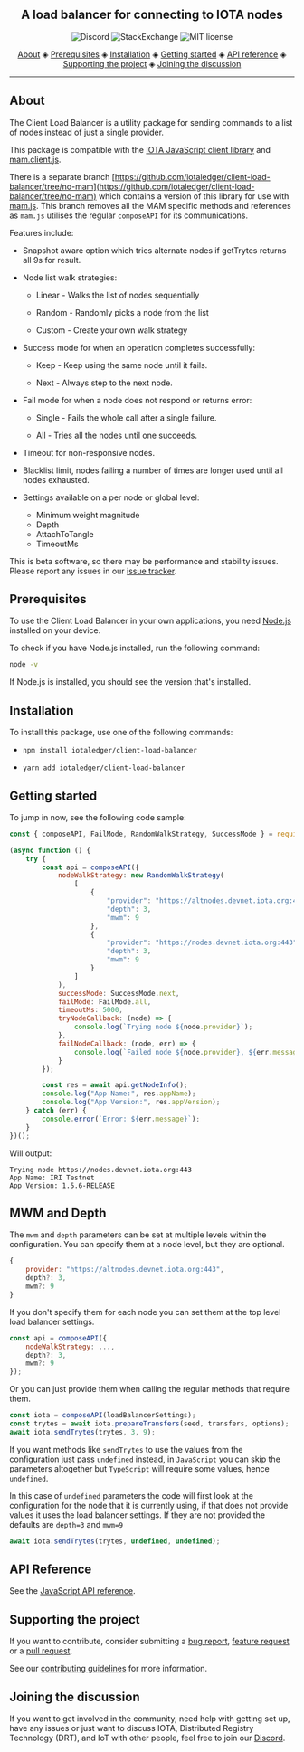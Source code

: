 <h2 align="center">A load balancer for connecting to IOTA nodes</h2>

<p align="center">
  <a href="https://discord.iota.org/" style="text-decoration:none;"><img src="https://img.shields.io/badge/Discord-9cf.svg?logo=discord" alt="Discord"></a>
    <a href="https://iota.stackexchange.com/" style="text-decoration:none;"><img src="https://img.shields.io/badge/StackExchange-9cf.svg?logo=stackexchange" alt="StackExchange"></a>
    <a href="https://github.com/iotaledger/client-load-balancer/blob/master/LICENSE" style="text-decoration:none;"><img src="https://img.shields.io/github/license/iotaledger/client-load-balancer.svg" alt="MIT license"></a>
</p>
      
<p align="center">
  <a href="#about">About</a> ◈
  <a href="#prerequisites">Prerequisites</a> ◈
  <a href="#installation">Installation</a> ◈
  <a href="#getting-started">Getting started</a> ◈
  <a href="#api-reference">API reference</a> ◈
  <a href="#supporting-the-project">Supporting the project</a> ◈
  <a href="#joining-the-discussion">Joining the discussion</a> 
</p>

---

## About

The Client Load Balancer is a utility package for sending commands to a list of nodes instead of just a single provider.

This package is compatible with the [IOTA JavaScript client library](https://github.com/iotaledger/iota.js) and [mam.client.js](https://github.com/iotaledger/mam.client.js). 

There is a separate branch [https://github.com/iotaledger/client-load-balancer/tree/no-mam](https://github.com/iotaledger/client-load-balancer/tree/no-mam) which contains a version of this library for use with [mam.js](https://github.com/iotaledger/mam.js). This branch removes all the MAM specific methods and references as `mam.js` utilises the regular `composeAPI` for its communications.

Features include:

* Snapshot aware option which tries alternate nodes if getTrytes returns all 9s for result.

* Node list walk strategies:

  * Linear - Walks the list of nodes sequentially

  * Random - Randomly picks a node from the list

  * Custom - Create your own walk strategy

* Success mode for when an operation completes successfully:

  * Keep - Keep using the same node until it fails.

  * Next - Always step to the next node.

* Fail mode for when a node does not respond or returns error:

  * Single - Fails the whole call after a single failure.

  * All - Tries all the nodes until one succeeds.

* Timeout for non-responsive nodes.

* Blacklist limit, nodes failing a number of times are longer used until all nodes exhausted.

* Settings available on a per node or global level:

  * Minimum weight magnitude
  * Depth
  * AttachToTangle
  * TimeoutMs

This is beta software, so there may be performance and stability issues.
Please report any issues in our [issue tracker](https://github.com/iotaledger/client-load-balancer/issues/new).

## Prerequisites

To use the Client Load Balancer in your own applications, you need [Node.js](https://nodejs.org/en/download/) installed on your device.

To check if you have Node.js installed, run the following command:

```bash
node -v
```

If Node.js is installed, you should see the version that's installed.

## Installation

To install this package, use one of the following commands:


- `npm install iotaledger/client-load-balancer`


- `yarn add iotaledger/client-load-balancer`

## Getting started

To jump in now, see the following code sample:

```js
const { composeAPI, FailMode, RandomWalkStrategy, SuccessMode } = require('@iota/client-load-balancer');

(async function () {
    try {
        const api = composeAPI({
            nodeWalkStrategy: new RandomWalkStrategy(
                [
                    {
                        "provider": "https://altnodes.devnet.iota.org:443",
                        "depth": 3,
                        "mwm": 9
                    },
                    {
                        "provider": "https://nodes.devnet.iota.org:443",
                        "depth": 3,
                        "mwm": 9
                    }
                ]
            ),
            successMode: SuccessMode.next,
            failMode: FailMode.all,
            timeoutMs: 5000,
            tryNodeCallback: (node) => {
                console.log(`Trying node ${node.provider}`);
            },
            failNodeCallback: (node, err) => {
                console.log(`Failed node ${node.provider}, ${err.message}`);
            }
        });

        const res = await api.getNodeInfo();
        console.log("App Name:", res.appName);
        console.log("App Version:", res.appVersion);
    } catch (err) {
        console.error(`Error: ${err.message}`);
    }
})();
```

Will output:

```shell
Trying node https://nodes.devnet.iota.org:443
App Name: IRI Testnet
App Version: 1.5.6-RELEASE
```

## MWM and Depth

The `mwm` and `depth` parameters can be set at multiple levels within the configuration. You can specify them at a node level, but they are optional.

```js
{
    provider: "https://altnodes.devnet.iota.org:443",
    depth?: 3,
    mwm?: 9
}
```
If you don't specify them for each node you can set them at the top level load balancer settings.

```js
const api = composeAPI({
    nodeWalkStrategy: ...,
    depth?: 3,
    mwm?: 9
});
```

Or you can just provide them when calling the regular methods that require them.

```js
const iota = composeAPI(loadBalancerSettings);
const trytes = await iota.prepareTransfers(seed, transfers, options);
await iota.sendTrytes(trytes, 3, 9);
```

If you want methods like `sendTrytes` to use the values from the configuration just pass `undefined` instead, in `JavaScript` you can skip the parameters altogether but `TypeScript` will require some values, hence `undefined`.

 In this case of `undefined` parameters the code will first look at the configuration for the node that it is currently using, if that does not provide values it uses the load balancer settings. If they are not provided the defaults are `depth=3` and `mwm=9`

```js
await iota.sendTrytes(trytes, undefined, undefined);
```

## API Reference

See the [JavaScript API reference](./docs/README.md).

## Supporting the project

If you want to contribute, consider submitting a [bug report](https://github.com/iotaledger/client-load-balancer/issues/new), [feature request](https://github.com/iotaledger/client-load-balancer/issues/new) or a [pull request](https://github.com/iotaledger/client-load-balancer/pulls/).

See our [contributing guidelines](.github/CONTRIBUTING.md) for more information.

## Joining the discussion

If you want to get involved in the community, need help with getting set up, have any issues or just want to discuss IOTA, Distributed Registry Technology (DRT), and IoT with other people, feel free to join our [Discord](https://discord.iota.org/).
